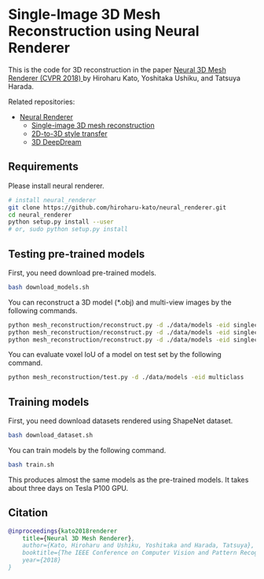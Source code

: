 # Single-Image 3D Mesh Reconstruction using Neural Renderer

This is the code for 3D reconstruction in the paper [Neural 3D Mesh Renderer (CVPR 2018) ](http://hiroharu-kato.com/projects_en/neural_renderer.html) by Hiroharu Kato, Yoshitaka Ushiku, and Tatsuya Harada.

Related repositories:
* [Neural Renderer](https://github.com/hiroharu-kato/neural_renderer)
    * [Single-image 3D mesh reconstruction](https://github.com/hiroharu-kato/mesh_reconstruction)
    * [2D-to-3D style transfer](https://github.com/hiroharu-kato/style_transfer_3d)
    * [3D DeepDream](https://github.com/hiroharu-kato/deep_dream_3d)


## Requirements
Please install neural renderer.
```bash
# install neural_renderer
git clone https://github.com/hiroharu-kato/neural_renderer.git
cd neural_renderer
python setup.py install --user
# or, sudo python setup.py install
```

## Testing pre-trained models
First, you need download pre-trained models.
```bash
bash download_models.sh
```

You can reconstruct a 3D model (*.obj) and multi-view images by the following commands.
```bash
python mesh_reconstruction/reconstruct.py -d ./data/models -eid singleclass_02691156 -i ./data/examples/airplane_in.png -oi ./data/examples/airplane_out.png
python mesh_reconstruction/reconstruct.py -d ./data/models -eid singleclass_02958343 -i ./data/examples/car_in.png -oi ./data/examples/car_out.png
python mesh_reconstruction/reconstruct.py -d ./data/models -eid singleclass_03001627 -i ./data/examples/chair_in.png -oi ./data/examples/chair_out.png
```

You can evaluate voxel IoU of a model on test set by the following command.
```bash
python mesh_reconstruction/test.py -d ./data/models -eid multiclass
```

## Training models
First, you need download datasets rendered using ShapeNet dataset.
```bash
bash download_dataset.sh
```

You can train models by the following command. 
```bash
bash train.sh
```
This produces almost the same models as the pre-trained models. It takes about three days on Tesla P100 GPU.


## Citation
```bibtex
@inproceedings{kato2018renderer
    title={Neural 3D Mesh Renderer},
    author={Kato, Hiroharu and Ushiku, Yoshitaka and Harada, Tatsuya},
    booktitle={The IEEE Conference on Computer Vision and Pattern Recognition (CVPR)},
    year={2018}
}
```